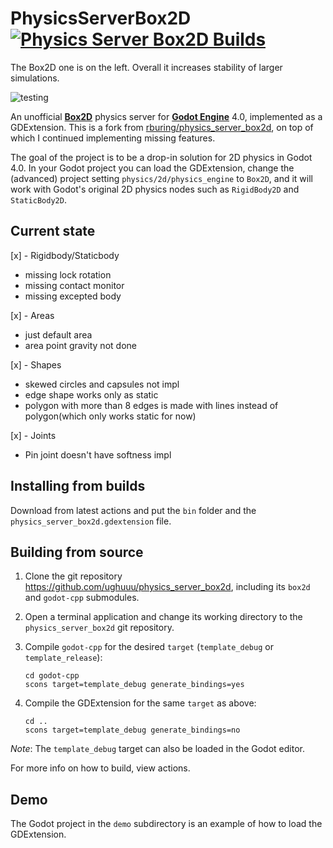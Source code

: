 # PhysicsServerBox2D [![Physics Server Box2D Builds](https://github.com/Ughuuu/physics_server_box2d/actions/workflows/build.yml/badge.svg)](https://github.com/Ughuuu/physics_server_box2d/actions/workflows/build.yml)

The Box2D one is on the left. Overall it increases stability of larger simulations.

![testing](output.gif)

An unofficial [**Box2D**](https://github.com/erincatto/box2d) physics server for [**Godot Engine**](https://github.com/godotengine/godot) 4.0, implemented as a GDExtension. This is a fork from [rburing/physics_server_box2d](https://github.com/rburing/physics_server_box2d), on top of which I continued implementing missing features.

The goal of the project is to be a drop-in solution for 2D physics in Godot 4.0. In your Godot project you can load the GDExtension, change the (advanced) project setting `physics/2d/physics_engine` to `Box2D`, and it will work with Godot's original 2D physics nodes such as `RigidBody2D` and `StaticBody2D`.

## Current state

[x] - Rigidbody/Staticbody
- missing lock rotation
- missing contact monitor
- missing excepted body

[x] - Areas
- just default area
- area point gravity not done

[x] - Shapes
- skewed circles and capsules not impl
- edge shape works only as static
- polygon with more than 8 edges is made with lines instead of polygon(which only works static for now)

[x] - Joints
- Pin joint doesn't have softness impl

## Installing from builds

Download from latest actions and put the `bin` folder and the `physics_server_box2d.gdextension` file.

## Building from source

1. Clone the git repository https://github.com/ughuuu/physics_server_box2d, including its `box2d` and `godot-cpp` submodules.

2. Open a terminal application and change its working directory to the `physics_server_box2d` git repository.

3. Compile `godot-cpp` for the desired `target` (`template_debug` or `template_release`):

       cd godot-cpp
       scons target=template_debug generate_bindings=yes

4. Compile the GDExtension for the same `target` as above:

       cd ..
       scons target=template_debug generate_bindings=no

*Note*: The `template_debug` target can also be loaded in the Godot editor.

For more info on how to build, view actions.

## Demo

The Godot project in the `demo` subdirectory is an example of how to load the GDExtension.
